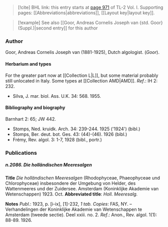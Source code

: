 > [!cite] BHL link: this entry starts at [page 971](https://www.biodiversitylibrary.org/item/103414#page/1019/mode/1up) of TL-2 Vol. I.
> Supporting pages: [[Abbreviations|abbreviations]], [[Layout key|layout key]].

> [!example] See also [[Goor, Andreas Cornelis Joseph van {std. Goor} (Suppl.)|second entry]] for this author

### Author

Goor, Andreas Cornelis Joseph van (1881-1925), Dutch algologist. (*Goor*).

#### Herbarium and types

For the greater part now at [[Collection L|L]], but some material probably still unlocated in Italy. Some types at [[Collection AMD|AMD]].
*Ref*.: IH 2: 232.
- Silva, J. mar. biol. Ass. U.K. 34: 568. 1955.

#### Bibliography and biography

Barnhart 2: 65; JW 442.
- Stomps, Ned. kruidk. Arch. 34: 239-244. 1925 ('1924') (bibl.)
- Stomps, Ber. deut. bot. Ges. 43: (44)-(46). 1926 (bibl.)
- Frémy, Rev. algol. 3: 1-7, 1928 (bibl., portr.)

### Publications

##### n.2086. Die holländischen Meeresalgen

**Title**
*Die holländischen Meeresalgen* (Rhodophyceae, Phaeophyceae und Chlorophyceae) insbesondere der Umgebung von Helder, des Wattenmeeres und der Zuidersee. Amsterdam (Koninklijke Akademie van Wetenschappen) 1923. Oct.
**Abbreviated title**: *Holl. Meeresalg.*

**Notes**
*Publ*.: 1923, p. \[i-ix\], \[1\]-232, *1 tab. Copies*: FAS, NY. – Verhandelingen der Koninklijke Akademie van Wetenschappen te Amsterdam (tweede sectie). Deel xxiii. no. 2.
*Ref*.: Anon., Rev. algol. 1(1): 88-89. 1926.

